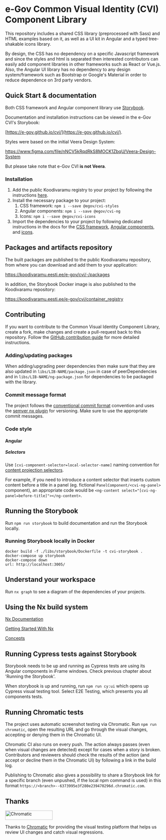 # e-Gov Common Visual Identity (CVI) Component Library

This repository includes a shared CSS library (preprocessed with Sass) and HTML examples based on it, as well as a UI kit in Angular and a typed tree-shakable icons library.

By design, the CSS has no dependency on a specific Javascript framework and since the styles and html is separated then interested contributors can easily add component libraries in other frameworks such as React or Vue.js.
Also, the Angular UI library has no dependency to any design system/framework such as Bootstrap or Google's Material in order to reduce dependence on 3rd party vendors.

## Quick Start & documentation

Both CSS framework and Angular component library use [Storybook](https://storybook.js.org).

Documentation and installation instructions can be viewed in the e-Gov CVI's Storybook:

[https://e-gov.github.io/cvi/](https://e-gov.github.io/cvi/).

Styles were based on the initial Veera Design System:

https://www.figma.com/file/nNCV5kRqdRkS8MOCK1ZbqU/Veera-Design-System

But please take note that e-Gov CVI **is not Veera**.

### Installation

1. Add the public Koodivaramu registry to your project by following the instructions [here](https://koodivaramu.eesti.ee/e-gov/cvi/-/packages/385).
2. Install the necessary package to your project:
   1. CSS framework: `npm i --save @egov/cvi-styles`
   2. Angular components: `npm i --save @egov/cvi-ng`
   3. Icons: `npm i --save @egov/cvi-icons`
3. Import the dependencies to your project by following dedicated instructions in the docs for the [CSS framework](https://e-gov.github.io/cvi/?path=/docs/styles-how-to-install--how-to-install), [Angular components](https://e-gov.github.io/cvi/?path=/docs/angular-installation--installation), and [icons](https://e-gov.github.io/cvi/?path=/docs/icons-how-to-use--page).

## Packages and artifacts repository

The built packages are published to the public Koodivaramu repository, from where you can download and add them to your application:

https://koodivaramu.eesti.ee/e-gov/cvi/-/packages

In addition, the Storybook Docker image is also published to the Koodivaramu repository:

https://koodivaramu.eesti.ee/e-gov/cvi/container_registry

## Contributing
If you want to contribute to the Common Visual Identity Component Library, create a fork, make changes and create a pull-request back to this repository.
Follow the [GitHub contribution guide](https://docs.github.com/en/get-started/quickstart/contributing-to-projects) for more detailed instructions.

### Adding/updating packages
When adding/upgrading peer dependencies then make sure that they are also updated in `libs/LIB-NAME/package.json` in case of peerDependencies and in `libs/LIB-NAME/ng-package.json` for dependencies to be packaged with the library.

### Commit message format
The project follows the [conventional commit format](https://www.conventionalcommits.org) convention and uses the [semver nx plugin](https://github.com/jscutlery/semver) for versioning.
Make sure to use the appropriate commit messages.

### Code style

#### Angular

##### Selectors

Use `[cvi-component-selector=local-selector-name]` naming convention for [content projection selectors](https://angular.io/guide/content-projection).

For example, if you need to introduce a content selector that inserts custom content before a title in a panel (eg. fictional `PanelComponent/<cvi-ng-panel>` component), an appropriate code would be `<ng-content select="[cvi-ng-panel=before-title]"></ng-content>`.

## Running the Storybook

Run `npm run storybook` to build documentation and run the Storybook locally.

### Running Storybook locally in Docker

```
docker build -f ./libs/storybook/Dockerfile -t cvi-storybook .
docker-compose up storybook
docker-compose down
url: http://localhost:3005/
```

## Understand your workspace

Run `nx graph` to see a diagram of the dependencies of your projects.

## Using the Nx build system

[Nx Documentation](https://nx.dev/angular)

[Getting Started With Nx](https://nx.dev/getting-started/intro)

[Concepts](https://nx.dev/concepts)

## Running Cypress tests against Storybook

Storybook needs to be up and running as Cypress tests are using its Angular components in iFrame windows. Check previous chapter about 'Running the Storybook'.

When storybook is up and running, run `npm run cy:ui` which opens up Cypress visual testing tool. Select E2E Testing, which presents you all components tests.

## Running Chromatic tests

The project uses automatic screenshot testing via Chromatic. Run `npm run chromatic`, open the resulting URL and go through the visual changes, accepting or denying them in the Chromatic UI.

Chromatic CI also runs on every push. The action always passes (even when visual changes are detected) except for cases when a story is broken. Contributors and reviewers should check the results of the action (and accept or decline them in the Chromatic UI) by following a link in the build log.

Publishing to Chromatic also gives a possibility to share a Storybook link for a specific branch (even unpushed, if the local npm command is used) in this format `https://<branch>--6373995e3f280e239470296d.chromatic.com`.

## Thanks

<a href="https://www.chromatic.com/"><img src="https://user-images.githubusercontent.com/321738/84662277-e3db4f80-af1b-11ea-88f5-91d67a5e59f6.png" width="153" height="30" alt="Chromatic" /></a>

Thanks to [Chromatic](https://www.chromatic.com/) for providing the visual testing platform that helps us review UI changes and catch visual regressions.
